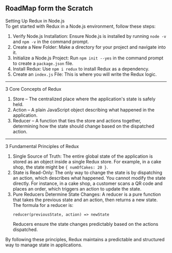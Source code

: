RoadMap form the Scratch
---
 Setting Up Redux in Node.js  
To get started with Redux in a Node.js environment, follow these steps:  

1. Verify Node.js Installation: Ensure Node.js is installed by running `node -v` and `npm -v` in the command prompt.  
2. Create a New Folder: Make a directory for your project and navigate into it.  
3. Initialize a Node.js Project: Run `npm init --yes` in the command prompt to create a `package.json` file.  
4. Install Redux: Use `npm i redux` to install Redux as a dependency.  
5. Create an `index.js` File: This is where you will write the Redux logic.  

---

 3 Core Concepts of Redux  

1. Store – The centralized place where the application's state is safely held.  
2. Action – A plain JavaScript object describing what happened in the application.  
3. Reducer – A function that ties the store and actions together, determining how the state should change based on the dispatched action.  

---

 3 Fundamental Principles of Redux  

1. Single Source of Truth: The entire global state of the application is stored as an object inside a single Redux store. For example, in a cake shop, the state might be `{ numOfCakes: 20 }`.  
2. State is Read-Only: The only way to change the state is by dispatching an action, which describes what happened. You cannot modify the state directly. For instance, in a cake shop, a customer scans a QR code and places an order, which triggers an action to update the state.  
3. Pure Reducers Determine State Changes: A reducer is a pure function that takes the previous state and an action, then returns a new state. The formula for a reducer is:  
   ```
   reducer(previousState, action) => newState
   ```  
   Reducers ensure the state changes predictably based on the actions dispatched.  

By following these principles, Redux maintains a predictable and structured way to manage state in applications.
